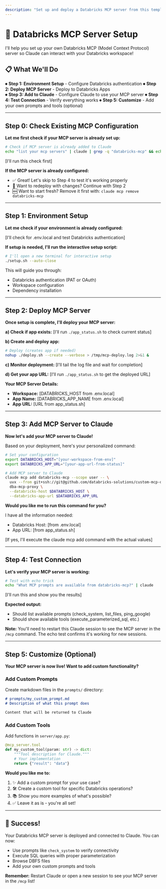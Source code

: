 ```yaml
---
description: "Set up and deploy a Databricks MCP server from this template"
---
```


# 🚀 Databricks MCP Server Setup

I'll help you set up your own Databricks MCP (Model Context Protocol) server so Claude can interact with your Databricks workspace!

## 📋 What We'll Do

⏺ **Step 1: Environment Setup** - Configure Databricks authentication
⏺ **Step 2: Deploy MCP Server** - Deploy to Databricks Apps  
⏺ **Step 3: Add to Claude** - Configure Claude to use your MCP server
⏺ **Step 4: Test Connection** - Verify everything works
⏺ **Step 5: Customize** - Add your own prompts and tools (optional)

---

## Step 0: Check Existing MCP Configuration

**Let me first check if your MCP server is already set up:**

```bash
# Check if MCP server is already added to Claude
echo "list your mcp servers" | claude | grep -q "databricks-mcp" && echo "✅ MCP server already configured!" || echo "❌ MCP server not found"
```

[I'll run this check first]

**If the MCP server is already configured:**
- ✅ Great! Let's skip to Step 4 to test it's working properly
- 🔄 Want to redeploy with changes? Continue with Step 2
- 🆕 Want to start fresh? Remove it first with: `claude mcp remove databricks-mcp`

---

## Step 1: Environment Setup

**Let me check if your environment is already configured:**

[I'll check for .env.local and test Databricks authentication]

**If setup is needed, I'll run the interactive setup script:**

```bash
# I'll open a new terminal for interactive setup
./setup.sh --auto-close
```

This will guide you through:
- Databricks authentication (PAT or OAuth)
- Workspace configuration
- Dependency installation

---

## Step 2: Deploy MCP Server

**Once setup is complete, I'll deploy your MCP server:**

**a) Check if app exists:**
[I'll run `./app_status.sh` to check current status]

**b) Create and deploy app:**
```bash
# Deploy (creates app if needed)
nohup ./deploy.sh --create --verbose > /tmp/mcp-deploy.log 2>&1 &
```

**c) Monitor deployment:**
[I'll tail the log file and wait for completion]

**d) Get your app URL:**
[I'll run `./app_status.sh` to get the deployed URL]

**Your MCP Server Details:**
- **Workspace:** [DATABRICKS_HOST from .env.local]
- **App Name:** [DATABRICKS_APP_NAME from .env.local]
- **App URL:** [URL from app_status.sh]

---

## Step 3: Add MCP Server to Claude

**Now let's add your MCP server to Claude!**

Based on your deployment, here's your personalized command:

```bash
# Set your configuration
export DATABRICKS_HOST="[your-workspace-from-env]"
export DATABRICKS_APP_URL="[your-app-url-from-status]"

# Add MCP server to Claude
claude mcp add databricks-mcp --scope user -- \
  uvx --from git+ssh://git@github.com/databricks-solutions/custom-mcp-databricks-app.git \
  dba-mcp-proxy \
  --databricks-host $DATABRICKS_HOST \
  --databricks-app-url $DATABRICKS_APP_URL
```

**Would you like me to run this command for you?** 

I have all the information needed:
- Databricks Host: [from .env.local]
- App URL: [from app_status.sh]

[If yes, I'll execute the claude mcp add command with the actual values]

---

## Step 4: Test Connection

**Let's verify your MCP server is working:**

```bash
# Test with echo trick
echo "What MCP prompts are available from databricks-mcp?" | claude
```

[I'll run this and show you the results]

**Expected output:**
- Should list available prompts (check_system, list_files, ping_google)
- Should show available tools (execute_parameterized_sql, etc.)

**Note:** You'll need to restart this Claude session to see the MCP server in the `/mcp` command. The echo test confirms it's working for new sessions.

---

## Step 5: Customize (Optional)

**Your MCP server is now live! Want to add custom functionality?**

### Add Custom Prompts

Create markdown files in the `prompts/` directory:

```markdown
# prompts/my_custom_prompt.md
# Description of what this prompt does

Content that will be returned to Claude
```

### Add Custom Tools

Add functions in `server/app.py`:

```python
@mcp_server.tool
def my_custom_tool(param: str) -> dict:
    """Tool description for Claude."""
    # Your implementation
    return {"result": "data"}
```

**Would you like me to:**
1. ✨ Add a custom prompt for your use case?
2. 🛠️ Create a custom tool for specific Databricks operations?
3. 📚 Show you more examples of what's possible?
4. ✅ Leave it as is - you're all set!

---

## 🎉 Success!

Your Databricks MCP server is deployed and connected to Claude. You can now:
- Use prompts like `check_system` to verify connectivity
- Execute SQL queries with proper parameterization
- Browse DBFS files
- Add your own custom prompts and tools

**Remember:** Restart Claude or open a new session to see your MCP server in the `/mcp` list!